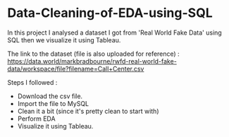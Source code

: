 # Data-Cleaning-of-EDA-using-SQL

In this project I analysed a dataset I got from 'Real World Fake Data' using SQL then we visualize it using Tableau.

The link to the dataset (file is also uploaded for reference) : https://data.world/markbradbourne/rwfd-real-world-fake-data/workspace/file?filename=Call+Center.csv

Steps I followed :
* Download the csv file.
* Import the file to MySQL
* Clean it a bit (since it's pretty clean to start with)
* Perform EDA
* Visualize it using Tableau.

